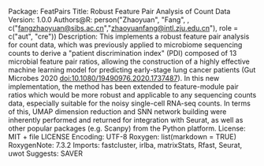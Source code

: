 Package: FeatPairs
Title: Robust Feature Pair Analysis of Count Data
Version: 1.0.0
Authors@R: 
    person("Zhaoyuan", "Fang", , c("fangzhaoyuan@sibs.ac.cn","zhaoyuanfang@intl.zju.edu.cn"), role = c("aut", "cre"))
Description: This implements a robust feature pair analysis for count data, which was previously applied to microbiome sequencing counts to derive a "patient discrimination index" (PDI) composed of 13 microbial feature pair ratios, allowing the construction of a highly effective machine learning model for predicting early-stage lung cancer patients (Gut Microbes 2020 <doi:10.1080/19490976.2020.1737487>). In this new implementation, the method has been extended to feature-module pair ratios which would be more robust and applicable to any sequencing counts data, especially suitable for the noisy single-cell RNA-seq counts. In terms of this, UMAP dimension reduction and SNN network building were inherently performed and returned for integration with Seurat, as well as other popular packages (e.g. Scanpy) from the Python platform.
License: MIT + file LICENSE
Encoding: UTF-8
Roxygen: list(markdown = TRUE)
RoxygenNote: 7.3.2
Imports: 
    fastcluster,
    irlba,
    matrixStats,
    Rfast,
    Seurat,
    uwot
Suggests: 
    SAVER
